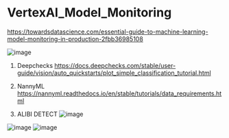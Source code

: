 # VertexAI_Model_Monitoring

https://towardsdatascience.com/essential-guide-to-machine-learning-model-monitoring-in-production-2fbb36985108

![image](https://user-images.githubusercontent.com/73220561/203730896-c5eb4494-fde5-4e0e-8968-1cce8e6c2752.png)

1. Deepchecks
https://docs.deepchecks.com/stable/user-guide/vision/auto_quickstarts/plot_simple_classification_tutorial.html

2. NannyML
https://nannyml.readthedocs.io/en/stable/tutorials/data_requirements.html

3. ALIBI DETECT
![image](https://user-images.githubusercontent.com/73220561/203911938-97447737-c8b7-474c-905d-09c6266d5816.png)

![image](https://user-images.githubusercontent.com/73220561/203912714-c4a50812-8df5-46f7-ae8c-e68dd9c37500.png)
![image](https://user-images.githubusercontent.com/73220561/203912888-fdec7c98-4202-46f0-a902-da11f1d0ef62.png)



